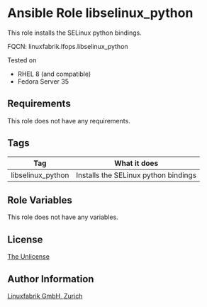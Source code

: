 # Ansible Role libselinux_python

This role installs the SELinux python bindings.

FQCN: linuxfabrik.lfops.libselinux_python

Tested on

* RHEL 8 (and compatible)
* Fedora Server 35


## Requirements

This role does not have any requirements.


## Tags

| Tag               | What it does                         |
| ---               | ------------                         |
| libselinux_python | Installs the SELinux python bindings |


## Role Variables

This role does not have any variables.


## License

[The Unlicense](https://unlicense.org/)


## Author Information

[Linuxfabrik GmbH, Zurich](https://www.linuxfabrik.ch)
